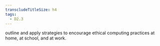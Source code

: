 ```yaml
---
transcludeTitleSize: h4
tags:
  - D2.3
---
```

outline and apply strategies to encourage ethical computing practices at home, at school, and at work.